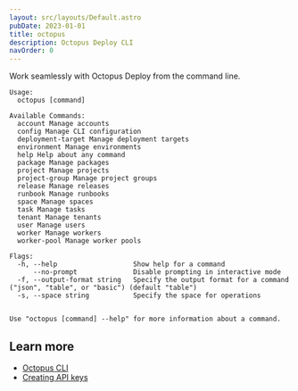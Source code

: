 ```yaml
---
layout: src/layouts/Default.astro
pubDate: 2023-01-01
title: octopus
description: Octopus Deploy CLI
navOrder: 0
---
```


Work seamlessly with Octopus Deploy from the command line.


```
Usage:
  octopus [command]

Available Commands:
  account Manage accounts
  config Manage CLI configuration
  deployment-target Manage deployment targets
  environment Manage environments
  help Help about any command
  package Manage packages
  project Manage projects
  project-group Manage project groups
  release Manage releases
  runbook Manage runbooks
  space Manage spaces
  task Manage tasks
  tenant Manage tenants
  user Manage users
  worker Manage workers
  worker-pool Manage worker pools

Flags:
  -h, --help                   Show help for a command
      --no-prompt              Disable prompting in interactive mode
  -f, --output-format string   Specify the output format for a command ("json", "table", or "basic") (default "table")
  -s, --space string           Specify the space for operations


Use "octopus [command] --help" for more information about a command.
```

## Learn more

- [Octopus CLI](/docs/octopus-rest-api/cli/index.md)
- [Creating API keys](/docs/octopus-rest-api/how-to-create-an-api-key.md)